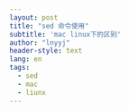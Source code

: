 ```yaml
---
layout: post
title: "sed 命令使用"
subtitle: 'mac linux下的区别'
author: "lnyyj"
header-style: text
lang: en
tags:
  - sed
  - mac
  - liunx
---
```


# 